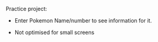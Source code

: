 Practice project:

- Enter Pokemon Name/number to see information for it.

- Not optimised for small screens
